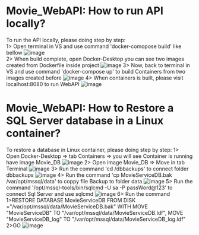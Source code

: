 # Movie_WebAPI: How to run API locally?
To run the API locally, please doing step by step:                                                                                 
1> Open terminal in VS and use command 'docker-comopose build' like bellow 
![image](https://user-images.githubusercontent.com/126745003/225191708-d44dd24d-c5c6-439e-aa8e-c71e86ae4127.png)                
2> When build complete, open Docker-Desktop you can see two images created from Dockerfile inside project
![image](https://user-images.githubusercontent.com/126745003/225192445-72ca49ae-aae7-4690-b482-184e89ff474b.png)
3> Now, back to terminal in VS and use command 'docker-compose up' to build Containers from two images created before
![image](https://user-images.githubusercontent.com/126745003/225192843-9a327147-bb2f-4793-a899-de00c501fab9.png)
4> When containers is built, please visit localhost:8080 to run WebAPI
![image](https://user-images.githubusercontent.com/126745003/225193110-97068d13-2e30-4e58-af04-0074a30553c4.png)
# Movie_WebAPI: How to Restore a SQL Server database in a Linux container?
To restore a database in Linux container, please doing step by step:
1> Open Docker-Desktop => tab Containers => you will see Container is running have image Movie_DB
![image](https://user-images.githubusercontent.com/126745003/225193722-53bf7244-7248-40c3-909d-4f7e245cec7d.png)
2> Open image Movie_DB => Move in tab Terminal
![image](https://user-images.githubusercontent.com/126745003/225193903-2afa262b-1916-4967-8e1a-7a978a814a72.png)
3> Run the command 'cd /dbbackups' to connect folder dbbackups
![image](https://user-images.githubusercontent.com/126745003/225194076-c4819d93-57b1-4457-a856-8b91023605de.png)
4> Run the command 'cp MovieServiceDB.bak /var/opt/mssql/data' to coppy file Backup to folder data
![image](https://user-images.githubusercontent.com/126745003/225194245-1d6ce8c5-87e5-402e-b1cb-f853cd7c49e2.png)
5> Run the command '/opt/mssql-tools/bin/sqlcmd -U sa -P passWord@123' to connect Sql Server and use sqlcmd
![image](https://user-images.githubusercontent.com/126745003/225194733-2b7ce3e8-4f6f-4bae-83ac-34b3f19bf941.png)
6> Run the command 
1>RESTORE DATABASE MovieServiceDB FROM DISK ="/var/opt/mssql/data/MovieServiceDB.bak" WITH MOVE "MovieServiceDB" TO "/var/opt/mssql/data/MovieServiceDB.ldf", MOVE "MovieServiceDB_log" TO "/var/opt/mssql/data/MovieServiceDB_log.ldf"
2>GO
![image](https://user-images.githubusercontent.com/126745003/225195072-48cbb00f-03ce-43af-a63a-0b8e95e48885.png)
 

